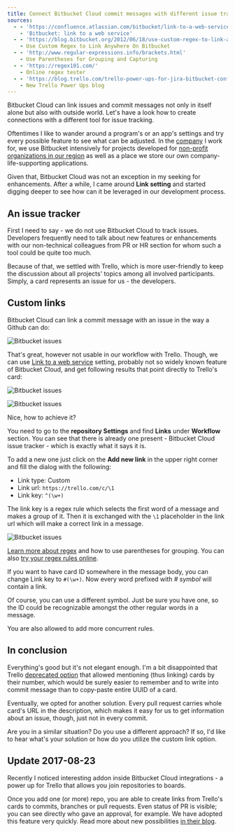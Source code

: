 ```yaml
---
title: Connect Bitbucket Cloud commit messages with different issue tracker
sources:
  - - 'https://confluence.atlassian.com/bitbucket/link-to-a-web-service-283641959.html'
    - 'Bitbucket: link to a web service'
  - - 'https://blog.bitbucket.org/2012/06/18/use-custom-regex-to-link-anywhere-on-bitbucket/ '
    - Use Custom Regex to Link Anywhere On Bitbucket
  - - 'http://www.regular-expressions.info/brackets.html'
    - Use Parentheses for Grouping and Capturing
  - - 'https://regex101.com/'
    - Online regex tester
  - - 'https://blog.trello.com/trello-power-ups-for-jira-bitbucket-confluence-hipchat'
    - New Trello Power Ups blog
---
```


Bitbucket Cloud can link issues and commit messages not only in itself alone but also with outside world. Let's have a look how to create connections with a different tool for issue tracking.

Oftentimes I like to wander around a program's or an app's settings and try every possible feature to see what can be adjusted. In the [company](http://www.nesskdc.sk/) I work for, we use Bitbucket intensively for projects developed for [non-profit organizations in our region](http://www.nesskdc.sk/en/community-support/ness-kdc-to-kosice/) as well as a place we store our own company-life-supporting applications.

Given that, Bitbucket Cloud was not an exception in my seeking for enhancements. After a while, I came around **Link setting** and started digging deeper to see how can it be leveraged in our development process.

## An issue tracker

First I need to say - we do not use Bitbucket Cloud to track issues. Developers frequently need to talk about new features or enhancements with our non-technical colleagues from PR or HR section for whom such a tool could be quite too much.

Because of that, we settled with Trello, which is more user-friendly to keep the discussion about all projects' topics among all involved participants. Simply, a card represents an issue for us - the developers.

## Custom links

Bitbucket Cloud can link a commit message with an issue in the way a Github can do:

![Bitbucket issues](/assets/posts/bitbucket-with-different-issue-tracker/bitbucket-issues.png 'Bitbucket issue tracker')

That's great, however not usable in our workflow with Trello. Though, we can use [Link to a web service]({$sources[0][0]}) setting, probably not so widely known feature of Bitbucket Cloud, and get following results that point directly to Trello's card:

![Bitbucket issues](/assets/posts/bitbucket-with-different-issue-tracker/bitbucket-issues-custom-01.png 'link is at the beginning of the message')

![Bitbucket issues](/assets/posts/bitbucket-with-different-issue-tracker/bitbucket-issues-custom-02.png 'link can be also somewhere in the middle')

Nice, how to achieve it?

You need to go to the **repository Settings** and find **Links** under **Workflow** section. You can see that there is already one present - Bitbucket Cloud issue tracker - which is exactly what it says it is.

To add a new one just click on the **Add new link** in the upper right corner and fill the dialog with the following:

- Link type: Custom
- Link url: `https://trello.com/c/\1`
- Link key: `^(\w+)`

The link key is a regex rule which selects the first word of a message and makes a group of it. Then it is exchanged with the `\1` placeholder in the link url which will make a correct link in a message.

![Bitbucket issues](/assets/posts/bitbucket-with-different-issue-tracker/bitbucket-issues-dialog.png)

<Tip>

[Learn more about regex](http://www.regular-expressions.info/brackets.html) and how to use parentheses for grouping. You can also [try your regex rules online](https://regex101.com/).

</Tip>

If you want to have card ID somewhere in the message body, you can change Link key to `#(\w+)`. Now every word prefixed with _# symbol_ will contain a link.

Of course, you can use a different symbol. Just be sure you have one, so the ID could be recognizable amongst the other regular words in a message.

You are also allowed to add more concurrent rules.

## In conclusion

Everything's good but it's not elegant enough. I'm a bit disappointed that Trello [deprecated option](https://trello.com/c/sSldoiVf/46-deprecated-mentioning-cards-by-number-e-g-46-creates-hyperlinks) that allowed mentioning (thus linking) cards by their number, which would be surely easier to remember and to write into commit message than to copy-paste entire UUID of a card.

Eventually, we opted for another solution. Every pull request carries whole card's URL in the description, which makes it easy for us to get information about an issue, though, just not in every commit.

Are you in a similar situation? Do you use a different approach? If so, I'd like to hear what's your solution or how do you utilize the custom link option.

## Update 2017-08-23

Recently I noticed interesting addon inside Bitbucket Cloud integrations - a power up for Trello that allows you join repositories to boards.

Once you add one (or more) repo, you are able to create links from Trello's cards to commits, branches or pull requests. Even status of PR is visible; you can see directly who gave an approval, for example. We have adopted this feature very quickly. Read more about new possibilities [in their blog](https://blog.trello.com/trello-power-ups-for-jira-bitbucket-confluence-hipchat).
